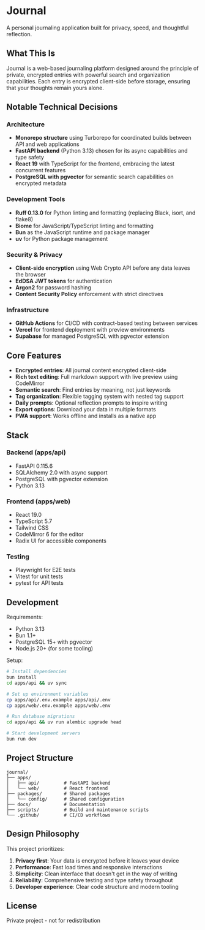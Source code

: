 # Journal

A personal journaling application built for privacy, speed, and thoughtful reflection.

## What This Is

Journal is a web-based journaling platform designed around the principle of private, encrypted entries with powerful search and organization capabilities. Each entry is encrypted client-side before storage, ensuring that your thoughts remain yours alone.

## Notable Technical Decisions

### Architecture
- **Monorepo structure** using Turborepo for coordinated builds between API and web applications
- **FastAPI backend** (Python 3.13) chosen for its async capabilities and type safety
- **React 19** with TypeScript for the frontend, embracing the latest concurrent features
- **PostgreSQL with pgvector** for semantic search capabilities on encrypted metadata

### Development Tools
- **Ruff 0.13.0** for Python linting and formatting (replacing Black, isort, and flake8)
- **Biome** for JavaScript/TypeScript linting and formatting
- **Bun** as the JavaScript runtime and package manager
- **uv** for Python package management

### Security & Privacy
- **Client-side encryption** using Web Crypto API before any data leaves the browser
- **EdDSA JWT tokens** for authentication
- **Argon2** for password hashing
- **Content Security Policy** enforcement with strict directives

### Infrastructure
- **GitHub Actions** for CI/CD with contract-based testing between services
- **Vercel** for frontend deployment with preview environments
- **Supabase** for managed PostgreSQL with pgvector extension

## Core Features

- **Encrypted entries**: All journal content encrypted client-side
- **Rich text editing**: Full markdown support with live preview using CodeMirror
- **Semantic search**: Find entries by meaning, not just keywords
- **Tag organization**: Flexible tagging system with nested tag support
- **Daily prompts**: Optional reflection prompts to inspire writing
- **Export options**: Download your data in multiple formats
- **PWA support**: Works offline and installs as a native app

## Stack

### Backend (apps/api)
- FastAPI 0.115.6
- SQLAlchemy 2.0 with async support
- PostgreSQL with pgvector extension
- Python 3.13

### Frontend (apps/web)
- React 19.0
- TypeScript 5.7
- Tailwind CSS
- CodeMirror 6 for the editor
- Radix UI for accessible components

### Testing
- Playwright for E2E tests
- Vitest for unit tests
- pytest for API tests

## Development

Requirements:
- Python 3.13
- Bun 1.1+
- PostgreSQL 15+ with pgvector
- Node.js 20+ (for some tooling)

Setup:
```bash
# Install dependencies
bun install
cd apps/api && uv sync

# Set up environment variables
cp apps/api/.env.example apps/api/.env
cp apps/web/.env.example apps/web/.env

# Run database migrations
cd apps/api && uv run alembic upgrade head

# Start development servers
bun run dev
```

## Project Structure

```
journal/
├── apps/
│   ├── api/         # FastAPI backend
│   └── web/         # React frontend
├── packages/        # Shared packages
│   └── config/      # Shared configuration
├── docs/            # Documentation
├── scripts/         # Build and maintenance scripts
└── .github/         # CI/CD workflows
```

## Design Philosophy

This project prioritizes:
1. **Privacy first**: Your data is encrypted before it leaves your device
2. **Performance**: Fast load times and responsive interactions
3. **Simplicity**: Clean interface that doesn't get in the way of writing
4. **Reliability**: Comprehensive testing and type safety throughout
5. **Developer experience**: Clear code structure and modern tooling

## License

Private project - not for redistribution